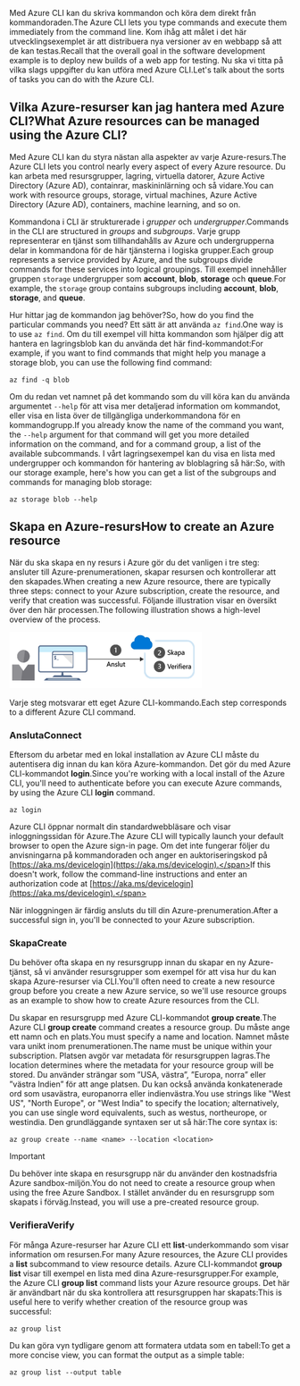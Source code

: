 <span data-ttu-id="0a307-101">Med Azure CLI kan du skriva kommandon och köra dem direkt från kommandoraden.</span><span class="sxs-lookup"><span data-stu-id="0a307-101">The Azure CLI lets you type commands and execute them immediately from the command line.</span></span> <span data-ttu-id="0a307-102">Kom ihåg att målet i det här utvecklingsexemplet är att distribuera nya versioner av en webbapp så att de kan testas.</span><span class="sxs-lookup"><span data-stu-id="0a307-102">Recall that the overall goal in the software development example is to deploy new builds of a web app for testing.</span></span> <span data-ttu-id="0a307-103">Nu ska vi titta på vilka slags uppgifter du kan utföra med Azure CLI.</span><span class="sxs-lookup"><span data-stu-id="0a307-103">Let's talk about the sorts of tasks you can do with the Azure CLI.</span></span>

## <a name="what-azure-resources-can-be-managed-using-the-azure-cli"></a><span data-ttu-id="0a307-104">Vilka Azure-resurser kan jag hantera med Azure CLI?</span><span class="sxs-lookup"><span data-stu-id="0a307-104">What Azure resources can be managed using the Azure CLI?</span></span>

<span data-ttu-id="0a307-105">Med Azure CLI kan du styra nästan alla aspekter av varje Azure-resurs.</span><span class="sxs-lookup"><span data-stu-id="0a307-105">The Azure CLI lets you control nearly every aspect of every Azure resource.</span></span> <span data-ttu-id="0a307-106">Du kan arbeta med resursgrupper, lagring, virtuella datorer, Azure Active Directory (Azure AD), containrar, maskininlärning och så vidare.</span><span class="sxs-lookup"><span data-stu-id="0a307-106">You can work with resource groups, storage, virtual machines, Azure Active Directory (Azure AD), containers, machine learning, and so on.</span></span>

<span data-ttu-id="0a307-107">Kommandona i CLI är strukturerade i _grupper_ och _undergrupper_.</span><span class="sxs-lookup"><span data-stu-id="0a307-107">Commands in the CLI are structured in _groups_ and _subgroups_.</span></span> <span data-ttu-id="0a307-108">Varje grupp representerar en tjänst som tillhandahålls av Azure och undergrupperna delar in kommandona för de här tjänsterna i logiska grupper.</span><span class="sxs-lookup"><span data-stu-id="0a307-108">Each group represents a service provided by Azure, and the subgroups divide commands for these services into logical groupings.</span></span> <span data-ttu-id="0a307-109">Till exempel innehåller gruppen `storage` undergrupper som **account**, **blob**, **storage** och **queue**.</span><span class="sxs-lookup"><span data-stu-id="0a307-109">For example, the `storage` group contains subgroups including **account**, **blob**, **storage**, and **queue**.</span></span>

<span data-ttu-id="0a307-110">Hur hittar jag de kommandon jag behöver?</span><span class="sxs-lookup"><span data-stu-id="0a307-110">So, how do you find the particular commands you need?</span></span> <span data-ttu-id="0a307-111">Ett sätt är att använda `az find`.</span><span class="sxs-lookup"><span data-stu-id="0a307-111">One way is to use `az find`.</span></span> <span data-ttu-id="0a307-112">Om du till exempel vill hitta kommandon som hjälper dig att hantera en lagringsblob kan du använda det här find-kommandot:</span><span class="sxs-lookup"><span data-stu-id="0a307-112">For example, if you want to find commands that might help you manage a storage blob, you can use the following find command:</span></span>

```azurecli
az find -q blob
```

<span data-ttu-id="0a307-113">Om du redan vet namnet på det kommando som du vill köra kan du använda argumentet `--help` för att visa mer detaljerad information om kommandot, eller visa en lista över de tillgängliga underkommandona för en kommandogrupp.</span><span class="sxs-lookup"><span data-stu-id="0a307-113">If you already know the name of the command you want, the `--help` argument for that command will get you more detailed information on the command, and for a command group, a list of the available subcommands.</span></span> <span data-ttu-id="0a307-114">I vårt lagringsexempel kan du visa en lista med undergrupper och kommandon för hantering av bloblagring så här:</span><span class="sxs-lookup"><span data-stu-id="0a307-114">So, with our storage example, here's how you can get a list of the subgroups and commands for managing blob storage:</span></span>

```azurecli
az storage blob --help
```

## <a name="how-to-create-an-azure-resource"></a><span data-ttu-id="0a307-115">Skapa en Azure-resurs</span><span class="sxs-lookup"><span data-stu-id="0a307-115">How to create an Azure resource</span></span>

<span data-ttu-id="0a307-116">När du ska skapa en ny resurs i Azure gör du det vanligen i tre steg: ansluter till Azure-prenumerationen, skapar resursen och kontrollerar att den skapades.</span><span class="sxs-lookup"><span data-stu-id="0a307-116">When creating a new Azure resource, there are typically three steps: connect to your Azure subscription, create the resource, and verify that creation was successful.</span></span> <span data-ttu-id="0a307-117">Följande illustration visar en översikt över den här processen.</span><span class="sxs-lookup"><span data-stu-id="0a307-117">The following illustration shows a high-level overview of the process.</span></span>

![En bild som visar hur du skapar en Azure-resurs med hjälp av kommandoradsgränssnittet.](../media/4-create-resources-overview.png)

<span data-ttu-id="0a307-119">Varje steg motsvarar ett eget Azure CLI-kommando.</span><span class="sxs-lookup"><span data-stu-id="0a307-119">Each step corresponds to a different Azure CLI command.</span></span>

### <a name="connect"></a><span data-ttu-id="0a307-120">Ansluta</span><span class="sxs-lookup"><span data-stu-id="0a307-120">Connect</span></span>

<span data-ttu-id="0a307-121">Eftersom du arbetar med en lokal installation av Azure CLI måste du autentisera dig innan du kan köra Azure-kommandon. Det gör du med Azure CLI-kommandot **login**.</span><span class="sxs-lookup"><span data-stu-id="0a307-121">Since you're working with a local install of the Azure CLI, you'll need to authenticate before you can execute Azure commands, by using the Azure CLI **login** command.</span></span>

```azurecli
az login
```

<span data-ttu-id="0a307-122">Azure CLI öppnar normalt din standardwebbläsare och visar inloggningssidan för Azure.</span><span class="sxs-lookup"><span data-stu-id="0a307-122">The Azure CLI will typically launch your default browser to open the Azure sign-in page.</span></span> <span data-ttu-id="0a307-123">Om det inte fungerar följer du anvisningarna på kommandoraden och anger en auktoriseringskod på [https://aka.ms/devicelogin](https://aka.ms/devicelogin).</span><span class="sxs-lookup"><span data-stu-id="0a307-123">If this doesn't work, follow the command-line instructions and enter an authorization code at [https://aka.ms/devicelogin](https://aka.ms/devicelogin).</span></span>

<span data-ttu-id="0a307-124">När inloggningen är färdig ansluts du till din Azure-prenumeration.</span><span class="sxs-lookup"><span data-stu-id="0a307-124">After a successful sign in, you'll be connected to your Azure subscription.</span></span>

### <a name="create"></a><span data-ttu-id="0a307-125">Skapa</span><span class="sxs-lookup"><span data-stu-id="0a307-125">Create</span></span>

<span data-ttu-id="0a307-126">Du behöver ofta skapa en ny resursgrupp innan du skapar en ny Azure-tjänst, så vi använder resursgrupper som exempel för att visa hur du kan skapa Azure-resurser via CLI.</span><span class="sxs-lookup"><span data-stu-id="0a307-126">You'll often need to create a new resource group before you create a new Azure service, so we'll use resource groups as an example to show how to create Azure resources from the CLI.</span></span>

<span data-ttu-id="0a307-127">Du skapar en resursgrupp med Azure CLI-kommandot **group create**.</span><span class="sxs-lookup"><span data-stu-id="0a307-127">The Azure CLI **group create** command creates a resource group.</span></span> <span data-ttu-id="0a307-128">Du måste ange ett namn och en plats.</span><span class="sxs-lookup"><span data-stu-id="0a307-128">You must specify a name and location.</span></span> <span data-ttu-id="0a307-129">Namnet måste vara unikt inom prenumerationen.</span><span class="sxs-lookup"><span data-stu-id="0a307-129">The name must be unique within your subscription.</span></span> <span data-ttu-id="0a307-130">Platsen avgör var metadata för resursgruppen lagras.</span><span class="sxs-lookup"><span data-stu-id="0a307-130">The location determines where the metadata for your resource group will be stored.</span></span> <span data-ttu-id="0a307-131">Du använder strängar som ”USA, västra”, ”Europa, norra” eller ”västra Indien” för att ange platsen. Du kan också använda konkatenerade ord som usavästra, europanorra eller indienvästra.</span><span class="sxs-lookup"><span data-stu-id="0a307-131">You use strings like "West US", "North Europe", or "West India" to specify the location; alternatively, you can use single word equivalents, such as westus, northeurope, or westindia.</span></span> <span data-ttu-id="0a307-132">Den grundläggande syntaxen ser ut så här:</span><span class="sxs-lookup"><span data-stu-id="0a307-132">The core syntax is:</span></span>

```azurecli
az group create --name <name> --location <location>
```

> [!IMPORTANT]
> <span data-ttu-id="0a307-133">Du behöver inte skapa en resursgrupp när du använder den kostnadsfria Azure sandbox-miljön.</span><span class="sxs-lookup"><span data-stu-id="0a307-133">You do not need to create a resource group when using the free Azure Sandbox.</span></span> <span data-ttu-id="0a307-134">I stället använder du en resursgrupp som skapats i förväg.</span><span class="sxs-lookup"><span data-stu-id="0a307-134">Instead, you will use a pre-created resource group.</span></span>

### <a name="verify"></a><span data-ttu-id="0a307-135">Verifiera</span><span class="sxs-lookup"><span data-stu-id="0a307-135">Verify</span></span>

<span data-ttu-id="0a307-136">För många Azure-resurser har Azure CLI ett **list**-underkommando som visar information om resursen.</span><span class="sxs-lookup"><span data-stu-id="0a307-136">For many Azure resources, the Azure CLI provides a **list** subcommand to view resource details.</span></span> <span data-ttu-id="0a307-137">Azure CLI-kommandot **group list** visar till exempel en lista med dina Azure-resursgrupper.</span><span class="sxs-lookup"><span data-stu-id="0a307-137">For example, the Azure CLI **group list** command lists your Azure resource groups.</span></span> <span data-ttu-id="0a307-138">Det här är användbart när du ska kontrollera att resursgruppen har skapats:</span><span class="sxs-lookup"><span data-stu-id="0a307-138">This is useful here to verify whether creation of the resource group was successful:</span></span>

```azurecli
az group list
```

<span data-ttu-id="0a307-139">Du kan göra vyn tydligare genom att formatera utdata som en tabell:</span><span class="sxs-lookup"><span data-stu-id="0a307-139">To get a more concise view, you can format the output as a simple table:</span></span>

```azurecli
az group list --output table
```
